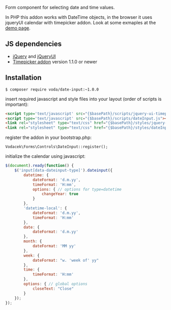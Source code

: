 Form component for selecting date and time values.

In PHP this addon works with DateTime objects, in the browser it uses jqueryUI calendar with timepicker addon. Look at some exmaples at the [demo page](http://date-input.vodacek.eu/).


JS dependencies
----------
 * [jQuery](http://jquery.com/) and [jQueryUI](http://jqueryui.com/)
 * [Timepicker addon](http://trentrichardson.com/examples/timepicker/) version 1.1.0 or newer

Installation
---------

`$ composer require voda/date-input:~1.0.0`

insert required javascript and style files into your layout (order of scripts is important):
```html
<script type='text/javascript' src="{$basePath}/scripts/jquery-ui-timepicker-addon.js"></script>
<script type='text/javascript' src="{$basePath}/scripts/dateInput.js"></script>
<link rel="stylesheet" type="text/css" href="{$basePath}/styles/jquery-ui-timepicker-addon.css">
<link rel="stylesheet" type="text/css" href="{$basePath}/styles/dateInput.css">
```
register the addon in your bootstrap.php:
```
Vodacek\Forms\Controls\DateInput::register();
```
initialize the calendar using javascript:
```js
$(document).ready(function() {
    $('input[data-dateinput-type]').dateinput({
        datetime: {
            dateFormat: 'd.m.yy',
            timeFormat: 'H:mm',
            options: { // options for type=datetime
                changeYear: true
            }
        },
        'datetime-local': {
            dateFormat: 'd.m.yy',
            timeFormat: 'H:mm'
        },
        date: {
            dateFormat: 'd.m.yy'
        },
        month: {
            dateFormat: 'MM yy'
        },
        week: {
            dateFormat: "w. 'week of' yy"
        },
        time: {
            timeFormat: 'H:mm'
        },
        options: { // global options
            closeText: "Close"
        }
    });
});
```
